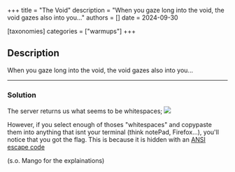 +++
title = "The Void"
description = "When you gaze long into the void, the void gazes also into you..."
authors = []
date = 2024-09-30

[taxonomies]
categories = ["warmups"]
+++

## Description

When you gaze long into the void, the void gazes also into you...

----
### Solution

The server returns us what seems to be whitespaces;
![](https://i.imgur.com/VpFaFMq.png)

However, if you select enough of thoses "whitespaces" and copypaste them into anything that isnt your terminal (think notePad, Firefox...), you'll notice that you got the flag. This is because it is hidden with an [ANSI escape code](https://en.wikipedia.org/wiki/ANSI_escape_code)


(s.o. Mango for the explainations)
